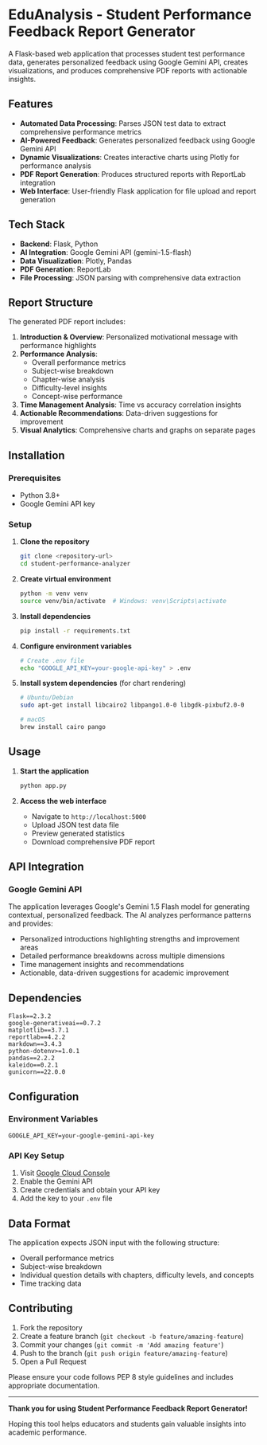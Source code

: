 # EduAnalysis - Student Performance Feedback Report Generator 

A Flask-based web application that processes student test performance data, generates personalized feedback using Google Gemini API, creates visualizations, and produces comprehensive PDF reports with actionable insights.

## Features

- **Automated Data Processing**: Parses JSON test data to extract comprehensive performance metrics
- **AI-Powered Feedback**: Generates personalized feedback using Google Gemini API
- **Dynamic Visualizations**: Creates interactive charts using Plotly for performance analysis
- **PDF Report Generation**: Produces structured reports with ReportLab integration
- **Web Interface**: User-friendly Flask application for file upload and report generation

## Tech Stack

- **Backend**: Flask, Python
- **AI Integration**: Google Gemini API (gemini-1.5-flash)
- **Data Visualization**: Plotly, Pandas
- **PDF Generation**: ReportLab
- **File Processing**: JSON parsing with comprehensive data extraction

## Report Structure

The generated PDF report includes:

1. **Introduction & Overview**: Personalized motivational message with performance highlights
2. **Performance Analysis**: 
   - Overall performance metrics
   - Subject-wise breakdown
   - Chapter-wise analysis
   - Difficulty-level insights
   - Concept-wise performance
3. **Time Management Analysis**: Time vs accuracy correlation insights
4. **Actionable Recommendations**: Data-driven suggestions for improvement
5. **Visual Analytics**: Comprehensive charts and graphs on separate pages

## Installation

### Prerequisites
- Python 3.8+
- Google Gemini API key

### Setup

1. **Clone the repository**
   ```bash
   git clone <repository-url>
   cd student-performance-analyzer
   ```

2. **Create virtual environment**
   ```bash
   python -m venv venv
   source venv/bin/activate  # Windows: venv\Scripts\activate
   ```

3. **Install dependencies**
   ```bash
   pip install -r requirements.txt
   ```

4. **Configure environment variables**
   ```bash
   # Create .env file
   echo "GOOGLE_API_KEY=your-google-api-key" > .env
   ```

5. **Install system dependencies** (for chart rendering)
   ```bash
   # Ubuntu/Debian
   sudo apt-get install libcairo2 libpango1.0-0 libgdk-pixbuf2.0-0
   
   # macOS
   brew install cairo pango
   ```

## Usage

1. **Start the application**
   ```bash
   python app.py
   ```

2. **Access the web interface**
   - Navigate to `http://localhost:5000`
   - Upload JSON test data file
   - Preview generated statistics
   - Download comprehensive PDF report

## API Integration

### Google Gemini API
The application leverages Google's Gemini 1.5 Flash model for generating contextual, personalized feedback. The AI analyzes performance patterns and provides:

- Personalized introductions highlighting strengths and improvement areas
- Detailed performance breakdowns across multiple dimensions
- Time management insights and recommendations
- Actionable, data-driven suggestions for academic improvement

## Dependencies

```
Flask==2.3.2 
google-generativeai==0.7.2 
matplotlib==3.7.1 
reportlab==4.2.2
markdown==3.4.3
python-dotenv>=1.0.1
pandas==2.2.2 
kaleido==0.2.1
gunicorn==22.0.0

```

## Configuration

### Environment Variables
```env
GOOGLE_API_KEY=your-google-gemini-api-key
```

### API Key Setup
1. Visit [Google Cloud Console](https://console.cloud.google.com/)
2. Enable the Gemini API
3. Create credentials and obtain your API key
4. Add the key to your `.env` file

## Data Format

The application expects JSON input with the following structure:
- Overall performance metrics
- Subject-wise breakdown
- Individual question details with chapters, difficulty levels, and concepts
- Time tracking data

## Contributing

1. Fork the repository
2. Create a feature branch (`git checkout -b feature/amazing-feature`)
3. Commit your changes (`git commit -m 'Add amazing feature'`)
4. Push to the branch (`git push origin feature/amazing-feature`)
5. Open a Pull Request

Please ensure your code follows PEP 8 style guidelines and includes appropriate documentation.

---

**Thank you for using Student Performance Feedback Report Generator!** 

Hoping this tool helps educators and students gain valuable insights into academic performance.



